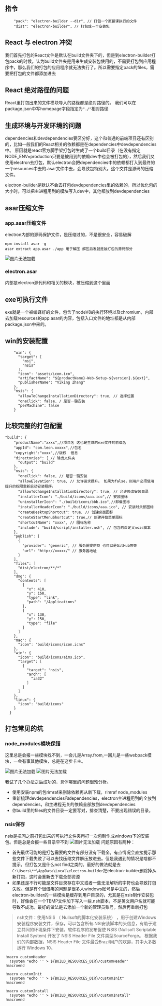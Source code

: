 ## 指令

```tsx
    "pack": "electron-builder --dir", // 打包一个直接课执行的文件
    "dist": "electron-builder", // 打包成一个安装包
```

## React 与 electron 冲突

我们首先打包的React文件是默认在build文件夹下的，但是到electron-builder打包pack的时候，认为build文件夹是用来生成安装包使用的，不需要打包到应用程序中，那么我们的打包的应用程序就无法执行了。所以需要指定pack的files，需要把打包的文件都添加进去


## React 绝对路径的问题

React里打包出来的文件模块导入的路径都是绝对路径的。
我们可以在package.json中写homepage字段指定为`"./"`相对路径


## 生成环境与开发环境的问题


dependencies和devdependencies要区分好，这个和普通的前端项目还有区别的，比如一般我们的React相关的依赖都是在dependencies中devdependencies中。
原因就是react官方脚手架打包时生成了一个build目录（在没有指定NODE_ENV=production只要是被用到的依赖dev中也会被打包的），然后我们又使用electron去打包，默认electron会把dependencies中的依赖都打入到最终的一个resources中去的.asar文件中去，会导致包特别大，这个文件是源码的压缩文件。


electron-builder是默认不会去打包devdependencies里的依赖的，所以优化包的大小时，可以把主进程用到的模块写入dev中，其他都放到devdependencies

## asar压缩文件

### app.asar压缩文件

electron内部的源码保护文件，是压缩过的，不是很安全，容易破解

```tsx
npm install asar -g
asar extract app.asar ./app 用于解压 解压后发就是被打包的源码部分
```
![图片无法加载](./../img/electronASAR文件结构.png)

### electron.asar

内部是electron源代码和相关的模块，被压缩到这个里面

## exe可执行文件

exe就是一个被编译好的文件，包含了nodeV8的执行环境以及chromium，内部去加载resources的app.asar的内容，包括入口文件的地址都是从内部package.json中来的。


## win的安装配置
```tsx
    "win": {
      "target": [
        "msi",
        "nsis"
      ],
      "icon": "assets/icon.ico",
      "artifactName": "${productName}-Web-Setup-${version}.${ext}",
      "publisherName": "Viking Zhang"
    },
    "nsis": {
      "allowToChangeInstallationDirectory": true, // 选择位置
      "oneClick": false, / 是否一键安装
      "perMachine": false
    }
```

## 比较完整的打包配置

```tsx
"build": {
    "productName":"xxxx",//项目名 这也是生成的exe文件的前缀名
    "appId": "com.leon.xxxxx",//包名  
    "copyright":"xxxx",//版权  信息
    "directories": { // 输出文件夹
      "output": "build"
    }, 
    "nsis": {
      "oneClick": false, // 是否一键安装
      "allowElevation": true, // 允许请求提升。 如果为false，则用户必须使用提升的权限重新启动安装程序。
      "allowToChangeInstallationDirectory": true, // 允许修改安装目录
      "installerIcon": "./build/icons/aaa.ico",// 安装图标
      "uninstallerIcon": "./build/icons/bbb.ico",//卸载图标
      "installerHeaderIcon": "./build/icons/aaa.ico", // 安装时头部图标
      "createDesktopShortcut": true, // 创建桌面图标
      "createStartMenuShortcut": true,// 创建开始菜单图标
      "shortcutName": "xxxx", // 图标名称
      "include": "build/script/installer.nsh", // 包含的自定义nsis脚本
    },
    "publish": [
      {
        "provider": "generic", // 服务器提供商 也可以是GitHub等等
        "url": "http://xxxxx/" // 服务器地址
      }
    ],
    "files": [
      "dist/electron/**/*"
    ],
    "dmg": {
      "contents": [
        {
          "x": 410,
          "y": 150,
          "type": "link",
          "path": "/Applications"
        },
        {
          "x": 130,
          "y": 150,
          "type": "file"
        }
      ]
    },
    "mac": {
      "icon": "build/icons/icon.icns"
    },
    "win": {
      "icon": "build/icons/aims.ico",
      "target": [
        {
          "target": "nsis",
          "arch": [
            "ia32"
          ]
        }
      ]
    },
    "linux": {
      "icon": "build/icons"
    }
  }
```

## 打包常见的坑

### node_modules模块保错

这里总是会报一些模块找不到，一会儿是Array.from,一回儿是一些webpack模块，一会有事其他模块，总是在这步卡主。

![图片无法加载](./../img/electron打包node_modules报错.png)
![图片无法加载](./../img/electron打包node_modules报错2.png)

我试了几个办法之后成功的，具体哪里的问题很难分析。
- 使用安装npm的包rimraf来删除依赖再从新下载，rimraf node_modules
- 重新梳理devdependencies和dependencies，electron主进程用到的全放到dependencies，和主进程无关的依赖全部放到devdependencies
- 你build里的files的文件目录一定要写对，排查清楚，不要出现错误的目录。

### nsis保存

nsis是把问之前打包出来的可执行文件夹再打一次包制作成windows下的安装包。但是总是会报一些目录早不到
![图片无法加载](../img/electron打包nsis报错.png)
问题原因有两种：
- 首先最优可能的是打包需要的文件有部分没有下载全。有点情况会直接提示那些文件下载失败了可以去找压缩文件解压放进去。但是我遇到的情况是啥都不提示，但打包又是什么not find之类的。最好的做法就是去`C:\Users\**\AppData\Local\electron-builder`把electron-builder删除掉从新打包，这时会重新去下载全部资源
- 如果还是不行可能是文件目录存在中文或者一些无法解析的字符也会导致打包失败。但是有个很蛋疼的问题是很多人windows账号是中文的，然后electron-builder的一些模块是缓存到用户目录的，尤其是在nsis制作安装包时，好像会在一个TEMP文件加下写入一些.nsh脚本，不是英文用户名就可能导致不成功。最好的做法是去添加一个新的管理员账号，然后再重新打包

>nsh文件：使用NSIS （ Nullsoft的脚本化安装系统） ，用于创建Windows安装程序安装文件，保存，可以包含所有.NSI安装脚本的头信息，有助于建立共同的环境条件下安装。软件程序的发布促使 NSIS (Nullsoft Scriptable Install System) 开发了 NSIS Header File 文件类型SourceForge。 根据我们的内部数据，NSIS Header File 文件最受Brazil用户的欢迎，其中大多数运行 Windows 10。

```tsx
!macro customHeader
  !system "echo '' > ${BUILD_RESOURCES_DIR}/customHeader"
!macroend

!macro customInit
  !system "echo '' > ${BUILD_RESOURCES_DIR}/customInit"
!macroend

!macro customInstall
  !system "echo '' > ${BUILD_RESOURCES_DIR}/customInstall"
!macroend
```